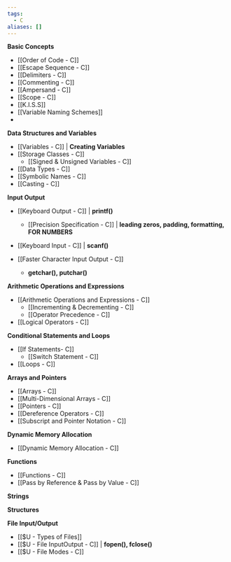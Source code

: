 ```yaml
---
tags:
  - C
aliases: []
---
```


**Basic Concepts**
- [[Order of Code - C]]
- [[Escape Sequence - C]]
- [[Delimiters - C]]
- [[Commenting - C]]
- [[Ampersand - C]]
- [[Scope - C]]
- [[K.I.S.S]]
- [[Variable Naming Schemes]]
- 
**Data Structures and Variables**
- [[Variables - C]] | **Creating Variables**
- [[Storage Classes - C]]
	- [[Signed & Unsigned Variables - C]]
- [[Data Types - C]]
- [[Symbolic Names - C]]
- [[Casting - C]]

**Input Output**
- [[Keyboard Output - C]] | **printf()**
	- [[Precision Specification - C]] | **leading zeros, padding, formatting, FOR NUMBERS**
- [[Keyboard Input - C]] | **scanf()**

- [[Faster Character Input Output - C]]
	- **getchar(), putchar()**

**Arithmetic Operations and Expressions**
- [[Arithmetic Operations and Expressions - C]]
	- [[Incrementing & Decrementing - C]]
	- [[Operator Precedence - C]]
- [[Logical Operators - C]]

**Conditional Statements and Loops**
- [[If Statements- C]]
	- [[Switch Statement - C]]
- [[Loops - C]]

**Arrays and Pointers**
- [[Arrays - C]]
- [[Multi-Dimensional Arrays - C]]
- [[Pointers - C]]
- [[Dereference Operators - C]]
- [[Subscript and Pointer Notation - C]]

**Dynamic Memory Allocation**
- [[Dynamic Memory Allocation - C]]

**Functions**
- [[Functions - C]]
- [[Pass by Reference & Pass by Value - C]]

**Strings**


**Structures**


**File Input/Output**
- [[$U - Types of Files]]
- [[$U - File InputOutput - C]] | **fopen(), fclose()**
- [[$U - File Modes - C]]